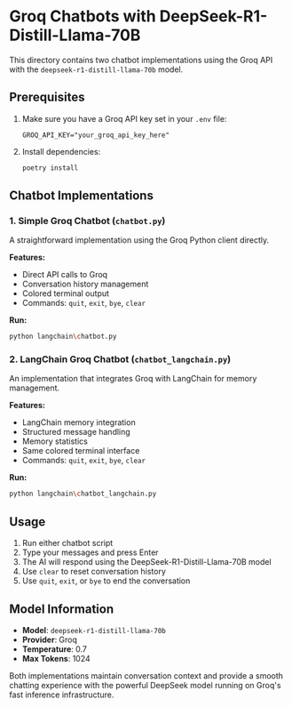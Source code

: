 # Groq Chatbots with DeepSeek-R1-Distill-Llama-70B

This directory contains two chatbot implementations using the Groq API with the `deepseek-r1-distill-llama-70b` model.

## Prerequisites

1. Make sure you have a Groq API key set in your `.env` file:
   ```
   GROQ_API_KEY="your_groq_api_key_here"
   ```

2. Install dependencies:
   ```bash
   poetry install
   ```

## Chatbot Implementations

### 1. Simple Groq Chatbot (`chatbot.py`)
A straightforward implementation using the Groq Python client directly.

**Features:**
- Direct API calls to Groq
- Conversation history management
- Colored terminal output
- Commands: `quit`, `exit`, `bye`, `clear`

**Run:**
```bash
python langchain\chatbot.py
```

### 2. LangChain Groq Chatbot (`chatbot_langchain.py`)
An implementation that integrates Groq with LangChain for memory management.

**Features:**
- LangChain memory integration
- Structured message handling
- Memory statistics
- Same colored terminal interface
- Commands: `quit`, `exit`, `bye`, `clear`

**Run:**
```bash
python langchain\chatbot_langchain.py
```

## Usage

1. Run either chatbot script
2. Type your messages and press Enter
3. The AI will respond using the DeepSeek-R1-Distill-Llama-70B model
4. Use `clear` to reset conversation history
5. Use `quit`, `exit`, or `bye` to end the conversation

## Model Information

- **Model**: `deepseek-r1-distill-llama-70b`
- **Provider**: Groq
- **Temperature**: 0.7
- **Max Tokens**: 1024

Both implementations maintain conversation context and provide a smooth chatting experience with the powerful DeepSeek model running on Groq's fast inference infrastructure.
